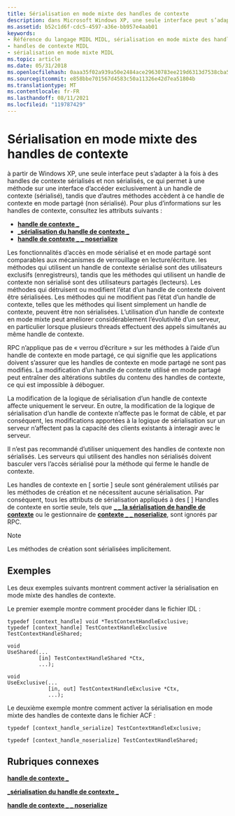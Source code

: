 ```yaml
---
title: Sérialisation en mode mixte des handles de contexte
description: dans Microsoft Windows XP, une seule interface peut s’adapter à la fois à des handles de contexte sérialisés et non sérialisés, appelée sérialisation en mode mixte.
ms.assetid: b52c1d6f-cdc5-4597-a36e-bb957e4aab01
keywords:
- Référence du langage MIDL MIDL, sérialisation en mode mixte des handles de contexte
- handles de contexte MIDL
- sérialisation en mode mixte MIDL
ms.topic: article
ms.date: 05/31/2018
ms.openlocfilehash: 0aaa35f02a939a50e2484ace29630783ee219d6313d7538cba54b1f54cd83007
ms.sourcegitcommit: e858bbe701567d4583c50a11326e42d7ea51804b
ms.translationtype: MT
ms.contentlocale: fr-FR
ms.lasthandoff: 08/11/2021
ms.locfileid: "119787429"
---
```

# <a name="mixed-mode-serialization-of-context-handles"></a>Sérialisation en mode mixte des handles de contexte

à partir de Windows XP, une seule interface peut s’adapter à la fois à des handles de contexte sérialisés et non sérialisés, ce qui permet à une méthode sur une interface d’accéder exclusivement à un handle de contexte (sérialisé), tandis que d’autres méthodes accèdent à ce handle de contexte en mode partagé (non sérialisé). Pour plus d’informations sur les handles de contexte, consultez les attributs suivants :

-   [**handle de contexte \_**](context-handle.md)
-   [**\_sérialisation du handle de contexte \_**](context-handle-serialize.md)
-   [**handle de contexte \_ \_ noserialize**](context-handle-noserialize.md)

Les fonctionnalités d’accès en mode sérialisé et en mode partagé sont comparables aux mécanismes de verrouillage en lecture/écriture. les méthodes qui utilisent un handle de contexte sérialisé sont des utilisateurs exclusifs (enregistreurs), tandis que les méthodes qui utilisent un handle de contexte non sérialisé sont des utilisateurs partagés (lecteurs). Les méthodes qui détruisent ou modifient l’état d’un handle de contexte doivent être sérialisées. Les méthodes qui ne modifient pas l’état d’un handle de contexte, telles que les méthodes qui lisent simplement un handle de contexte, peuvent être non sérialisées. L’utilisation d’un handle de contexte en mode mixte peut améliorer considérablement l’évolutivité d’un serveur, en particulier lorsque plusieurs threads effectuent des appels simultanés au même handle de contexte.

RPC n’applique pas de « verrou d’écriture » sur les méthodes à l’aide d’un handle de contexte en mode partagé, ce qui signifie que les applications doivent s’assurer que les handles de contexte en mode partagé ne sont pas modifiés. La modification d’un handle de contexte utilisé en mode partagé peut entraîner des altérations subtiles du contenu des handles de contexte, ce qui est impossible à déboguer.

La modification de la logique de sérialisation d’un handle de contexte affecte uniquement le serveur. En outre, la modification de la logique de sérialisation d’un handle de contexte n’affecte pas le format de câble, et par conséquent, les modifications apportées à la logique de sérialisation sur un serveur n’affectent pas la capacité des clients existants à interagir avec le serveur.

Il n’est pas recommandé d’utiliser uniquement des handles de contexte non sérialisés. Les serveurs qui utilisent des handles non sérialisés doivent basculer vers l’accès sérialisé pour la méthode qui ferme le handle de contexte.

Les handles de contexte en \[ sortie \] seule sont généralement utilisés par les méthodes de création et ne nécessitent aucune sérialisation. Par conséquent, tous les attributs de sérialisation appliqués à des \[ \] Handles de contexte en sortie seule, tels que [**\_ \_ la sérialisation de handle de contexte**](context-handle-serialize.md) ou le gestionnaire de [**contexte \_ \_ noserialize**](context-handle-noserialize.md), sont ignorés par RPC.

> [!Note]  
> Les méthodes de création sont sérialisées implicitement.

 

## <a name="examples"></a>Exemples

Les deux exemples suivants montrent comment activer la sérialisation en mode mixte des handles de contexte.

Le premier exemple montre comment procéder dans le fichier IDL :

``` syntax
typedef [context_handle] void *TestContextHandleExclusive;
typedef [context_handle] TestContextHandleExclusive TestContextHandleShared;

void
UseShared(...
          [in] TestContextHandleShared *Ctx,
          ...);

void
UseExclusive(...
             [in, out] TestContextHandleExclusive *Ctx,
             ...);
```

Le deuxième exemple montre comment activer la sérialisation en mode mixte des handles de contexte dans le fichier ACF :

``` syntax
typedef [context_handle_serialize] TestContextHandleExclusive;

typedef [context_handle_noserialize] TestContextHandleShared;
```

## <a name="related-topics"></a>Rubriques connexes

<dl> <dt>

[**handle de contexte \_**](context-handle.md)
</dt> <dt>

[**\_sérialisation du handle de contexte \_**](context-handle-serialize.md)
</dt> <dt>

[**handle de contexte \_ \_ noserialize**](context-handle-noserialize.md)
</dt> </dl>

 

 




